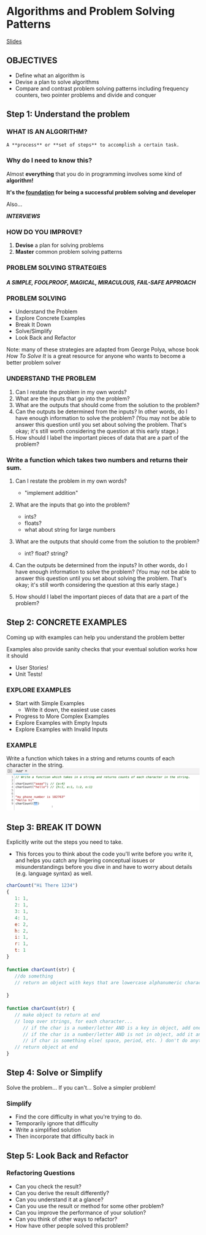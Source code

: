# Algorithms and Problem Solving Patterns

[Slides](https://cs.slides.com/colt_steele/problem-solving-patterns)

## OBJECTIVES

-   Define what an algorithm is
-   Devise a plan to solve algorithms
-   Compare and contrast problem solving patterns including frequency counters, two pointer problems and divide and conquer

## Step 1: Understand the problem

### WHAT IS AN ALGORITHM?

    A **process** or **set of steps** to accomplish a certain task.

### Why do I need to know this?

Almost **everything** that you do in programming involves some kind of **algorithm!**

**It's the <u>foundation</u> for being a successful problem solving and developer**

Also...

**_INTERVIEWS_**

### HOW DO YOU IMPROVE?

1. **Devise** a plan for solving problems
2. **Master** common problem solving patterns

### PROBLEM SOLVING STRATEGIES

##### A SIMPLE, FOOLPROOF, MAGICAL, MIRACULOUS, FAIL-SAFE APPROACH

### PROBLEM SOLVING

-   Understand the Problem
-   Explore Concrete Examples
-   Break It Down
-   Solve/Simplify
-   Look Back and Refactor

Note: many of these strategies are adapted from George Polya, whose book _How To Solve It_ is a great resource for anyone who wants to become a better problem solver

### UNDERSTAND THE PROBLEM

1. Can I restate the problem in my own words?
2. What are the inputs that go into the problem?
3. What are the outputs that should come from the solution to the problem?
4. Can the outputs be determined from the inputs? In other words, do I have enough information to solve the problem? (You may not be able to answer this question until you set about solving the problem. That's okay; it's still worth considering the question at this early stage.)
5. How should I label the important pieces of data that are a part of the problem?

### Write a function which takes two numbers and returns their sum.

1. Can I restate the problem in my own words?
    - "implement addition"
2. What are the inputs that go into the problem?
    - ints?
    - floats?
    - what about string for large numbers
3. What are the outputs that should come from the solution to the problem?
    - int? float? string?
4. Can the outputs be determined from the inputs? In other words, do I have enough information to solve the problem? (You may not be able to answer this question until you set about solving the problem. That's okay; it's still worth considering the question at this early stage.)

5. How should I label the important pieces of data that are a part of the problem?

## Step 2: CONCRETE EXAMPLES

Coming up with examples can help you understand the problem better

Examples also provide sanity checks that your eventual solution works how it should

-   User Stories!
-   Unit Tests!

### EXPLORE EXAMPLES

-   Start with Simple Examples
    -   Write it down, the easiest use cases
-   Progress to More Complex Examples
-   Explore Examples with Empty Inputs
-   Explore Examples with Invalid Inputs

### EXAMPLE

Write a function which takes in a string and returns counts of each character in the string.
![breakitdownexample](./pictures/breakitdownexample.png)

## Step 3: BREAK IT DOWN

Explicitly write out the steps you need to take.

-   This forces you to think about the code you'll write before you write it, and helps you catch any lingering conceptual issues or misunderstandings before you dive in and have to worry about details (e.g. language syntax) as well.

```js
charCount("Hi There 1234")
{
   1: 1,
   2: 1,
   3: 1,
   4: 1,
   e: 2,
   h: 2,
   i: 1,
   r: 1,
   t: 1
}

function charCount(str) {
   //do something
   // return an object with keys that are lowercase alphanumeric characters in the string; values should be th

}

function charCount(str) {
   // make object to return at end
   // loop over strings, for each character...
      // if the char is a number/letter AND is a key in object, add one to counts
      // if the char is a number/letter AND is not in object, add it and set value to 1
      // if char is something else( space, period, etc. ) don't do anything.
   // return object at end
}
```

## Step 4: Solve or Simplify

Solve the problem... If you can't... Solve a simpler problem!

### Simplify

-   Find the core difficulty in what you're trying to do.
-   Temporarily ignore that difficulty
-   Write a simplified solution
-   Then incorporate that difficulty back in

## Step 5: Look Back and Refactor

### Refactoring Questions

-   Can you check the result?
-   Can you derive the result differently?
-   Can you understand it at a glance?
-   Can you use the result or method for some other problem?
-   Can you improve the performance of your solution?
-   Can you think of other ways to refactor?
-   How have other people solved this problem?
